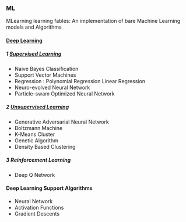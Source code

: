 ### ML
MLearning learning fables: An implementation of bare Machine Learning models and Algorithms

#### [Deep Learning](https://github.com/hogum/ML/tree/master/mlearning/helpers/deep_learning)

##### 1 [Supervised Learning](https://github.com/hogum/ML/tree/master/mlearning/supervised)
- Naive Bayes Classification
- Support Vector Machines
- Regression : Polynomial Regression
               Linear Regression
- Neuro-evolved Neural Network
- Particle-swam Optimized Neural Network


##### 2 [Unsupervised Learning](https://github.com/hogum/ML/tree/master/mlearning/unsupervised)
- Generative Adversarial Neural Network
- Boltzmann Machine
- K-Means Cluster
- Genetic Algorithm
- Density Based Clustering

##### 3 Reinforcement Learning
- Deep Q Network


#### Deep Learning Support Algorithms
- Neural Network
- Activation Functions
- Gradient Descents
